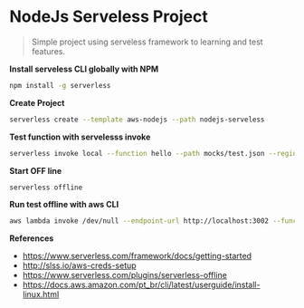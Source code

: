 # NodeJs Serveless Project

> Simple project using serveless framework to learning and test features.

**Install serveless CLI globally with NPM**

```bash
npm install -g serverless
```

**Create Project**

```bash
serverless create --template aws-nodejs --path nodejs-serveless
```

**Test function with servelesss invoke**

```bash
serverless invoke local --function hello --path mocks/test.json --region us-east-1
```

**Start OFF line**

```bash
serverless offline
```

**Run test offline with aws CLI**

```bash
aws lambda invoke /dev/null --endpoint-url http://localhost:3002 --function-name hello
```

**References**

- https://www.serverless.com/framework/docs/getting-started
- http://slss.io/aws-creds-setup
- https://www.serverless.com/plugins/serverless-offline
- https://docs.aws.amazon.com/pt_br/cli/latest/userguide/install-linux.html
